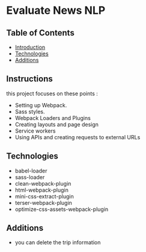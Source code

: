 # Evaluate News NLP

## Table of Contents

- [Introduction](#Introduction)
- [Technologies](#Technologies)
- [Additions](#Additions)

## Instructions

this project focuses on these points :

- Setting up Webpack.
- Sass styles.
- Webpack Loaders and Plugins
- Creating layouts and page design
- Service workers
- Using APIs and creating requests to external URLs

## Technologies

- babel-loader
- sass-loader
- clean-webpack-plugin
- html-webpack-plugin
- mini-css-extract-plugin
- terser-webpack-plugin
- optimize-css-assets-webpack-plugin

## Additions

- you can delete the trip information
